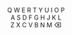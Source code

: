 <link rel="stylesheet" href="style.css">

<div style="text-align: center;">
    <p id="puzzle-clue"></p>
    <p id="puzzle-solution" style="cursor: default;"></p>
    <p id="keyboard" style="cursor: default;">
        <span class="tile tile-unsolved">Q</span>
        <span class="tile tile-unsolved">W</span>
        <span class="tile tile-unsolved">E</span>
        <span class="tile tile-unsolved">R</span>
        <span class="tile tile-unsolved">T</span>
        <span class="tile tile-unsolved">Y</span>
        <span class="tile tile-unsolved">U</span>
        <span class="tile tile-unsolved">I</span>
        <span class="tile tile-unsolved">O</span>
        <span class="tile tile-unsolved">P</span>
        <br />
        <span class="tile tile-unsolved">A</span>
        <span class="tile tile-unsolved">S</span>
        <span class="tile tile-unsolved">D</span>
        <span class="tile tile-unsolved">F</span>
        <span class="tile tile-unsolved">G</span>
        <span class="tile tile-unsolved">H</span>
        <span class="tile tile-unsolved">J</span>
        <span class="tile tile-unsolved">K</span>
        <span class="tile tile-unsolved">L</span>
        <br />
        <span class="tile tile-unsolved">Z</span>
        <span class="tile tile-unsolved">X</span>
        <span class="tile tile-unsolved">C</span>
        <span class="tile tile-unsolved">V</span>
        <span class="tile tile-unsolved">B</span>
        <span class="tile tile-unsolved">N</span>
        <span class="tile tile-unsolved">M</span>
        <span class="tile tile-unsolved" style="width: auto;">&#x232b;</span>
    </p>
</div>

<script src="src/main.js"></script>
